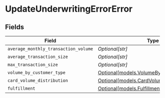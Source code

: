 # UpdateUnderwritingErrorError


## Fields

| Field                                                                                    | Type                                                                                     | Required                                                                                 | Description                                                                              |
| ---------------------------------------------------------------------------------------- | ---------------------------------------------------------------------------------------- | ---------------------------------------------------------------------------------------- | ---------------------------------------------------------------------------------------- |
| `average_monthly_transaction_volume`                                                     | *Optional[str]*                                                                          | :heavy_minus_sign:                                                                       | N/A                                                                                      |
| `average_transaction_size`                                                               | *Optional[str]*                                                                          | :heavy_minus_sign:                                                                       | N/A                                                                                      |
| `max_transaction_size`                                                                   | *Optional[str]*                                                                          | :heavy_minus_sign:                                                                       | N/A                                                                                      |
| `volume_by_customer_type`                                                                | [Optional[models.VolumeByCustomerTypeError]](../models/volumebycustomertypeerror.md)     | :heavy_minus_sign:                                                                       | N/A                                                                                      |
| `card_volume_distribution`                                                               | [Optional[models.CardVolumeDistributionError]](../models/cardvolumedistributionerror.md) | :heavy_minus_sign:                                                                       | N/A                                                                                      |
| `fulfillment`                                                                            | [Optional[models.FulfillmentDetailsError]](../models/fulfillmentdetailserror.md)         | :heavy_minus_sign:                                                                       | N/A                                                                                      |